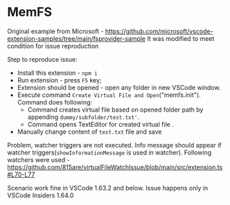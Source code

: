 # MemFS

Original example from Microsoft - 
https://github.com/microsoft/vscode-extension-samples/tree/main/fsprovider-sample
It was modified to meet condition for issue reproduction

Step to reproduce issue:

- Install this extension - `npm i`
- Run extension - press `F5` key;
- Extension should be opened - open any folder in new VSCode window.
- Execute command `Create Virtual File and Open`("memfs.init"). Command does following:
    - Command creates virtual file based on opened folder path by appending `dummy/subfolder/test.txt'`.
    - Command opens TextEditor for created virtual file .
- Manually change content of `test.txt` file and save

Problem, watcher triggers are not executed. Info message should appear if watcher triggers(`showInformationMessage` is used in watcher).
Following watchers were used - https://github.com/815are/virtualFileWatchIssue/blob/main/src/extension.ts#L70-L77

Scenario work fine in VSCode 1.63.2 and below. Issue happens only in VSCode Insiders 1.64.0
